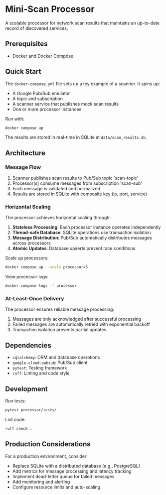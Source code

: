 # Mini-Scan Processor

A scalable processor for network scan results that maintains an up-to-date record of discovered services.

## Prerequisites

- Docker and Docker Compose

## Quick Start

The `docker-compose.yml` file sets up a toy example of a scanner. It spins up:

- A Google Pub/Sub emulator
- A topic and subscription
- A scanner service that publishes mock scan results
- One or more processor instances

Run with:

```bash
docker compose up
```

The results are stored in real-time in SQLite at `data/scan_results.db`.

## Architecture

### Message Flow

1. Scanner publishes scan results to Pub/Sub topic 'scan-topic'
2. Processor(s) consume messages from subscription 'scan-sub'
3. Each message is validated and normalized
4. Results are stored in SQLite with composite key (ip, port, service)

### Horizontal Scaling

The processor achieves horizontal scaling through:

1. **Stateless Processing**: Each processor instance operates independently
2. **Thread-safe Database**: SQLite operations use transaction isolation
3. **Message Distribution**: Pub/Sub automatically distributes messages across processors
4. **Atomic Updates**: Database upserts prevent race conditions

Scale up processors:

```bash
docker compose up --scale processor=5
```

View processor logs:

```bash
docker compose logs -f processor
```

### At-Least-Once Delivery

The processor ensures reliable message processing:

1. Messages are only acknowledged after successful processing
2. Failed messages are automatically retried with exponential backoff
3. Transaction isolation prevents partial updates

## Dependencies

- `sqlalchemy`: ORM and database operations
- `google-cloud-pubsub`: Pub/Sub client
- `pytest`: Testing framework
- `ruff`: Linting and code style

## Development

Run tests:

```bash
pytest processor/tests/
```

Lint code:

```bash
ruff check .
```

## Production Considerations

For a production environment, consider:

- Replace SQLite with a distributed database (e.g., PostgreSQL)
- Add metrics for message processing and latency tracking
- Implement dead-letter queue for failed messages
- Add monitoring and alerting
- Configure resource limits and auto-scaling

